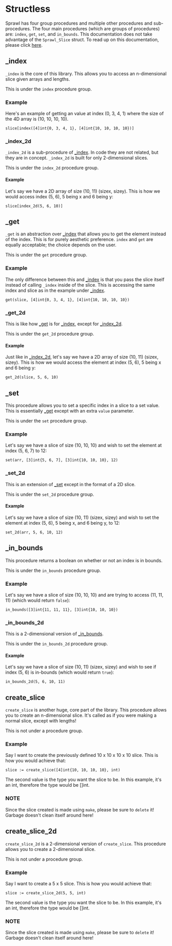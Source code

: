 # Structless
Sprawl has four group procedures and multiple other procedures and sub-procedures. The four main procedures (which are groups of procedures) are: `index`, `get`, `set`, and `in_bounds`.
This documentation does not take advantage of the `Sprawl_Slice` struct. To read up on this documentation, please click [here](sprawl_slice.md).

## \_index
`_index` is the core of this library. This allows you to access an n-dimensional slice given arrays and lengths.

This is under the `index` procedure group.

### Example
Here's an example of getting an value at index (0, 3, 4, 1) where the size of the 4D array is (10, 10, 10, 10).

```
slice[index([4]int{0, 3, 4, 1}, [4]int{10, 10, 10, 10})]
```

### \_index_2d
`_index_2d` is a sub-procedure of [\_index](#_index). In code they are not related, but they are in concept. `_index_2d` is built for only 2-dimensional slices.

This is under the `index_2d` procedure group.

#### Example
Let's say we have a 2D array of size (10, 11) (sizex, sizey). This is how we would access index (5, 6), 5 being x and 6 being y:

```
slice[index_2d(5, 6, 10)]
```

## \_get
`_get` is an abstraction over [\_index](#_index) that allows you to get the element instead of the index. This is for purely aesthetic preference. `index` and `get` are equally acceptable; the choice depends on the user.

This is under the `get` procedure group.

### Example
The only difference between this and [\_index](#_index) is that you pass the slice itself instead of calling `_index` inside of the slice. This is accessing the same index and slice as in the example under [\_index](#_index).

```
get(slice, [4]int{0, 3, 4, 1}, [4]int{10, 10, 10, 10})
```

### \_get_2d
This is like how [\_get](#_get) is for [\_index](#_index), except for [\_index\_2d](#_index_2d).

This is under the `get_2d` procedure group.

#### Example
Just like in [\_index\_2d](#_index_2d), let's say we have a 2D array of size (10, 11) (sizex, sizey). This is how we would access the element at index (5, 6), 5 being x and 6 being y:

```
get_2d(slice, 5, 6, 10)
```

## \_set
This procedure allows you to set a specific index in a slice to a set value. This is essentially [\_get](#_get) except with an extra `value` parameter.

This is under the `set` procedure group.

### Example
Let's say we have a slice of size (10, 10, 10) and wish to set the element at index (5, 6, 7) to 12:

```
set(arr, [3]int{5, 6, 7], [3]int{10, 10, 10}, 12)
```

### \_set_2d
This is an extension of [\_set](#_set) except in the format of a 2D slice.

This is under the `set_2d` procedure group.

#### Example
Let's say we have a slice of size (10, 11) (sizex, sizey) and wish to set the element at index (5, 6), 5 being x, and 6 being y, to 12:

```
set_2d(arr, 5, 6, 10, 12)
```

## \_in_bounds
This procedure returns a boolean on whether or not an index is in bounds.

This is under the `in_bounds` procedure group.

### Example
Let's say we have a slice of size (10, 10, 10) and are trying to access (11, 11, 11) (which would return `false`):

```
in_bounds([3]int{11, 11, 11}, [3]int{10, 10, 10})
```

### \_in_bounds_2d
This is a 2-dimensional version of [\_in\_bounds](#_in_bounds).

This is under the `in_bounds_2d` procedure group.

#### Example
Let's say we have a slice of size (10, 11) (sizex, sizey) and wish to see if index (5, 6) is in-bounds (which would return `true`):

```
in_bounds_2d(5, 6, 10, 11)
```

## create_slice
`create_slice` is another huge, core part of the library. This procedure allows you to create an n-dimensional slice. It's called as if you were making a normal slice, except with lengths!

This is not under a procedure group.

### Example
Say I want to create the previously defined 10 x 10 x 10 x 10 slice. This is how you would achieve that:

```
slice := create_slice([4]int{10, 10, 10, 10}, int)
```

The second value is the type you want the slice to be. In this example, it's an int, therefore the type would be []int.

### NOTE
Since the slice created is made using `make`, please be sure to `delete` it! Garbage doesn't clean itself around here!

## create_slice_2d
`create_slice_2d` is a 2-dimensional version of `create_slice`. This procedure allows you to create a 2-dimensional slice.

This is not under a procedure group.

### Example
Say I want to create a 5 x 5 slice. This is how you would achieve that:

```
slice := create_slice_2d(5, 5, int)
```

The second value is the type you want the slice to be. In this example, it's an int, therefore the type would be []int.

### NOTE
Since the slice created is made using `make`, please be sure to `delete` it! Garbage doesn't clean itself around here!